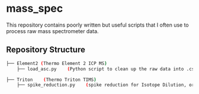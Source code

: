# mass_spec
This repository contains poorly written but useful scripts that I often use to process raw mass spectrometer data.

## Repository Structure
```bash
├── Element2 (Thermo Element 2 ICP MS)
    ├── load_asc.py    (Python script to clean up the raw data into .csv)

├── Triton    (Thermo Triton TIMS)
    ├── spike_reduction.py    (spike reduction for Isotope Dilution, or smth)
```